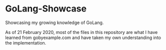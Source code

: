 # GoLang-Showcase
Showcasing my growing knowledge of GoLang.

As of 21 February 2020, most of the files in this repository are what I have learned from gobyexample.com and have taken my own understanding into the implementation. 

